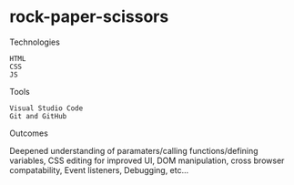 # rock-paper-scissors
Technologies

    HTML
    CSS
    JS
Tools

    Visual Studio Code
    Git and GitHub 

Outcomes

  Deepened understanding of paramaters/calling functions/defining variables, 
  CSS editing for improved UI, 
  DOM manipulation, 
  cross browser compatability, 
  Event listeners, 
  Debugging, 
  etc...
